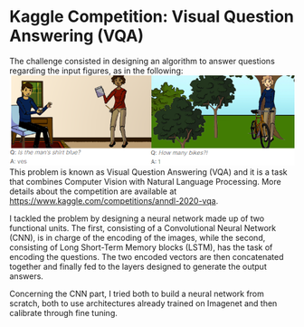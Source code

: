 # Kaggle Competition: Visual Question Answering (VQA)

The challenge consisted in designing an algorithm to answer questions regarding the input figures, as in the following:
<img src="images/VQA_.png?raw=true" alt="drawing" width="900"/>
This problem is known as Visual Question Answering (VQA) and it is a task that combines Computer Vision with Natural Language Processing. 
More details about the competition are available at <a>https://www.kaggle.com/competitions/anndl-2020-vqa</a>.

I tackled the problem by designing a neural network made up of two functional units. The first, consisting of a Convolutional Neural Network (CNN), is in charge of the encoding of the images, while the second, consisting of Long Short-Term Memory blocks (LSTM), has the task of encoding the questions. The two encoded vectors are then concatenated together and finally fed to the layers designed to generate the output answers. 

Concerning the CNN part, I tried both to build a neural network from scratch, both to use architectures already trained on Imagenet and then calibrate through fine tuning. 
